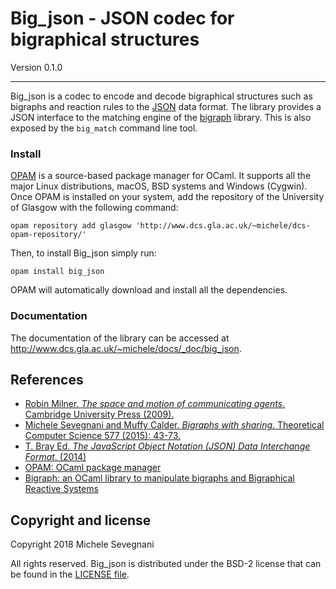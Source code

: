 # Big_json - JSON codec for bigraphical structures

Version 0.1.0

----------------------------------------------------------------------------

Big_json is a codec to encode and decode bigraphical structures such as bigraphs
and reaction rules to the [JSON][json] data format. The library provides a JSON
interface to the matching engine of the [bigraph][big_lib] library. This is
also exposed by the `big_match` command line tool.

### Install

[OPAM][opam] is a source-based package manager for OCaml. It supports all the
major Linux distributions, macOS, BSD systems and Windows (Cygwin). Once OPAM is
installed on your system, add the repository of the University of Glasgow with
the following command:

```
opam repository add glasgow 'http://www.dcs.gla.ac.uk/~michele/dcs-opam-repository/'
```

Then, to install Big_json simply run:

```
opam install big_json
```

OPAM will automatically download and install all the dependencies.

### Documentation

The documentation of the library can be accessed at
<http://www.dcs.gla.ac.uk/~michele/docs/_doc/big_json>.

## References


- [Robin Milner. *The space and motion of communicating agents*. Cambridge
  University Press (2009).][milner]  
- [Michele Sevegnani and Muffy Calder. *Bigraphs with sharing*. Theoretical
  Computer Science 577 (2015): 43-73.][share]  
- [T. Bray Ed. *The JavaScript Object Notation (JSON) Data Interchange Format*. (2014)][json]
- [OPAM: OCaml package manager][opam]  
- [Bigraph: an OCaml library to manipulate bigraphs and Bigraphical Reactive Systems][big_lib]  

[milner]:  <http://dl.acm.org/citation.cfm?id=1540607>
           "Robin Milner. The space and motion of communicating agents. Cambridge University Press (2009)."
[share]:   <http://doi.org/10.1016/j.tcs.2015.02.011>
           "Michele Sevegnani and Muffy Calder. Bigraphs with sharing. Theoretical Computer Science 577 (2015): 43-73."
[json]:    <http://tools.ietf.org/html/rfc7159>
           "T. Bray Ed. The JavaScript Object Notation (JSON) Data Interchange Format, 2014"
[opam]:    <http://opam.ocaml.org/> "OPAM: OCaml package manager"
[big_lib]: <http://www.dcs.gla.ac.uk/~michele/docs/_doc/bigraph/>
           "Bigraph: an OCaml library to manipulate bigraphs and Bigraphical Reactive Systems"

## Copyright and license

Copyright 2018 Michele Sevegnani

All rights reserved. Big_json is distributed under the BSD-2 license that can be
found in the [LICENSE file](LICENSE.md).
